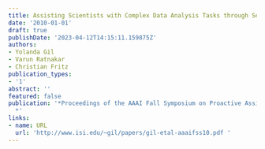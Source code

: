 ```yaml
---
title: Assisting Scientists with Complex Data Analysis Tasks through Semantic Workflows
date: '2010-01-01'
draft: true
publishDate: '2023-04-12T14:15:11.159875Z'
authors:
- Yolanda Gil
- Varun Ratnakar
- Christian Fritz
publication_types:
- '1'
abstract: ''
featured: false
publication: '*Proceedings of the AAAI Fall Symposium on Proactive Assistant Agents
  *'
links:
- name: URL
  url: 'http://www.isi.edu/~gil/papers/gil-etal-aaaifss10.pdf '
---
```



